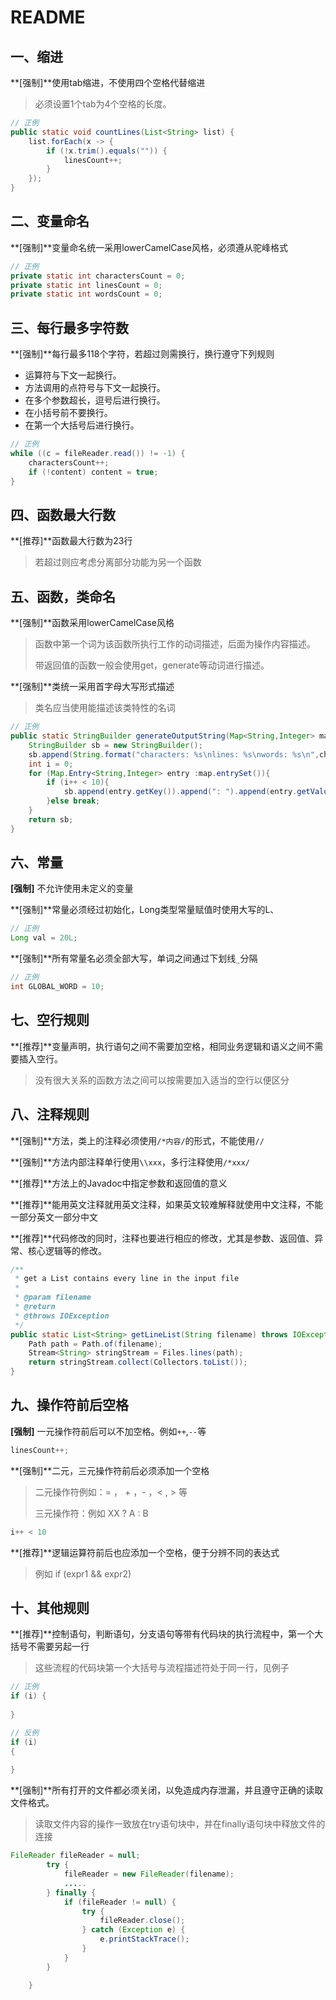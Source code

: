 # README



## 一、缩进

**[强制]**使用tab缩进，不使用四个空格代替缩进

> 必须设置1个tab为4个空格的长度。

```java
// 正例
public static void countLines(List<String> list) {
    list.forEach(x -> {
        if (!x.trim().equals("")) {
            linesCount++;
        }
    });
}
```



## 二、变量命名

**[强制]**变量命名统一采用lowerCamelCase风格，必须遵从驼峰格式

```java
// 正例
private static int charactersCount = 0;
private static int linesCount = 0;
private static int wordsCount = 0;
```



## 三、每行最多字符数

**[强制]**每行最多118个字符，若超过则需换行，换行遵守下列规则

- 运算符与下文一起换行。
- 方法调用的点符号与下文一起换行。
- 在多个参数超长，逗号后进行换行。
- 在小括号前不要换行。
- 在第一个大括号后进行换行。

```java
// 正例
while ((c = fileReader.read()) != -1) {
    charactersCount++;
    if (!content) content = true;
}
```



## 四、函数最大行数

**[推荐]**函数最大行数为23行

> 若超过则应考虑分离部分功能为另一个函数



## 五、函数，类命名

**[强制]**函数采用lowerCamelCase风格

> 函数中第一个词为该函数所执行工作的动词描述，后面为操作内容描述。
>
> 带返回值的函数一般会使用get，generate等动词进行描述。

**[强制]**类统一采用首字母大写形式描述

> 类名应当使用能描述该类特性的名词

```java
// 正例
public static StringBuilder generateOutputString(Map<String,Integer> map){
    StringBuilder sb = new StringBuilder();
    sb.append(String.format("characters: %s\nlines: %s\nwords: %s\n",charactersCount,linesCount,wordsCount));
    int i = 0;
    for (Map.Entry<String,Integer> entry :map.entrySet()){
        if (i++ < 10){
            sb.append(entry.getKey()).append(": ").append(entry.getValue()).append("\n");
        }else break;
    }
    return sb;
}
```



## 六、常量

**[强制]** 不允许使用未定义的变量

**[强制]**常量必须经过初始化，Long类型常量赋值时使用大写的L、

```java
// 正例
Long val = 20L;
```

**[强制]**所有常量名必须全部大写，单词之间通过下划线`_`分隔

```java
// 正例
int GLOBAL_WORD = 10;
```



## 七、空行规则

**[推荐]**变量声明，执行语句之间不需要加空格，相同业务逻辑和语义之间不需要插入空行。

> 没有很大关系的函数方法之间可以按需要加入适当的空行以便区分



## 八、注释规则

**[强制]**方法，类上的注释必须使用`/*内容/`的形式，不能使用`//`

**[强制]**方法内部注释单行使用`\\xxx`，多行注释使用`/*xxx/`

**[推荐]**方法上的Javadoc中指定参数和返回值的意义

**[推荐]**能用英文注释就用英文注释，如果英文较难解释就使用中文注释，不能一部分英文一部分中文

**[推荐]**代码修改的同时，注释也要进行相应的修改，尤其是参数、返回值、异常、核心逻辑等的修改。

```java
/**
 * get a List contains every line in the input file
 *
 * @param filename
 * @return
 * @throws IOException
 */
public static List<String> getLineList(String filename) throws IOException {
    Path path = Path.of(filename);
    Stream<String> stringStream = Files.lines(path);
    return stringStream.collect(Collectors.toList());
}
```



## 九、操作符前后空格



**[强制]** 一元操作符前后可以不加空格。例如`++`,`--`等

```java
linesCount++;
```

**[强制]**二元，三元操作符前后必须添加一个空格

> 二元操作符例如：= ， + ，- ，< , > 等
>
> 三元操作符：例如 XX ? A : B

```java
i++ < 10
```

**[推荐]**逻辑运算符前后也应添加一个空格，便于分辨不同的表达式

> 例如 if (expr1 && expr2)



## 十、其他规则

**[推荐]**控制语句，判断语句，分支语句等带有代码块的执行流程中，第一个大括号不需要另起一行

> 这些流程的代码块第一个大括号与流程描述符处于同一行，见例子

```java
// 正例
if (i) {
    
}

// 反例
if (i)
{
    
}
```



**[强制]**所有打开的文件都必须关闭，以免造成内存泄漏，并且遵守正确的读取文件格式。

> 读取文件内容的操作一致放在try语句块中，并在finally语句块中释放文件的连接

```java
FileReader fileReader = null;
        try {
            fileReader = new FileReader(filename);
            .....
        } finally {
            if (fileReader != null) {
                try {
                    fileReader.close();
                } catch (Exception e) {
                    e.printStackTrace();
                }
            }
        }

    }
```


